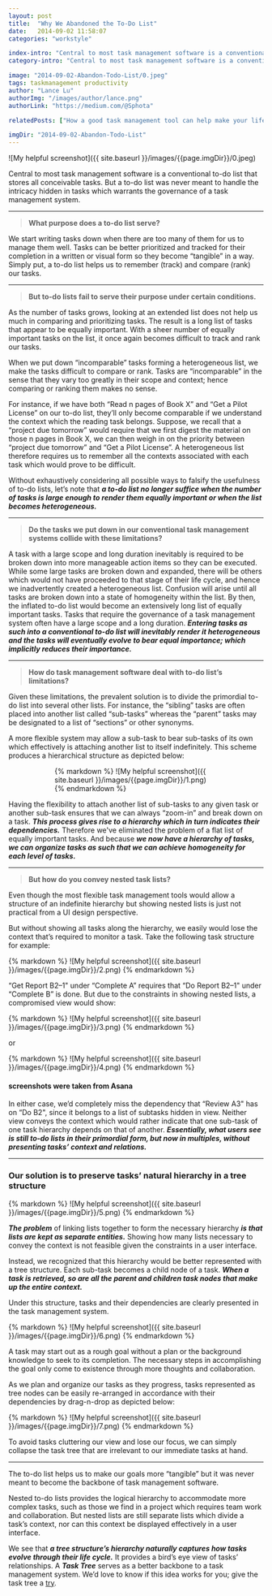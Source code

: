 ```yaml
---
layout: post
title:  "Why We Abandoned the To-Do List"
date:   2014-09-02 11:58:07
categories: "workstyle"

index-intro: "Central to most task management software is a conventional to-do list that stores all conceivable tasks. But a to-do list was never meant to handle the intricacy hidden in tasks which warrants the governance of a task management system."
category-intro: "Central to most task management software is a conventional to-do list that stores all conceivable tasks..."

image: "2014-09-02-Abandon-Todo-List/0.jpeg"
tags: taskmanagement productivity
author: "Lance Lu"
authorImg: "/images/author/lance.png"
authorLink: "https://medium.com/@Sphota"

relatedPosts: ["How a good task management tool can help make your life a lot easier!", "Quire — A design hiding complexity in simplicity"]

imgDir: "2014-09-02-Abandon-Todo-List"
---
```


![My helpful screenshot]({{ site.baseurl }}/images/{{page.imgDir}}/0.jpeg)

Central to most task management software is a conventional to-do list that stores all conceivable tasks. But a to-do list was never meant to handle the intricacy hidden in tasks which warrants the governance of a task management system.

---

> **What purpose does a to-do list serve?**

We start writing tasks down when there are too many of them for us to manage them well. Tasks can be better prioritized and tracked for their completion in a written or visual form so they become “tangible” in a way. Simply put, a to-do list helps us to remember (track) and compare (rank) our tasks.

---

> **But to-do lists fail to serve their purpose under certain conditions.**

As the number of tasks grows, looking at an extended list does not help us much in comparing and prioritizing tasks. The result is a long list of tasks that appear to be equally important. With a sheer number of equally important tasks on the list, it once again becomes difficult to track and rank our tasks.

When we put down “incomparable” tasks forming a heterogeneous list, we make the tasks difficult to compare or rank. Tasks are “incomparable” in the sense that they vary too greatly in their scope and context; hence comparing or ranking them makes no sense.

For instance, if we have both “Read n pages of Book X” and “Get a Pilot License” on our to-do list, they’ll only become comparable if we understand the context which the reading task belongs. Suppose, we recall that a “project due tomorrow” would require that we first digest the material on those n pages in Book X, we can then weigh in on the priority between “project due tomorrow” and “Get a Pilot License”. A heterogeneous list therefore requires us to remember all the contexts associated with each task which would prove to be difficult.

Without exhaustively considering all possible ways to falsify the usefulness of to-do lists, let’s note that ***a to-do list no longer suffice when the number of tasks is large enough to render them equally important or when the list becomes heterogeneous.***

---

> **Do the tasks we put down in our conventional task management systems collide with these limitations?**

A task with a large scope and long duration inevitably is required to be broken down into more manageable action items so they can be executed. While some large tasks are broken down and expanded, there will be others which would not have proceeded to that stage of their life cycle, and hence we inadvertently created a heterogeneous list. Confusion will arise until all tasks are broken down into a state of homogeneity within the list. By then, the inflated to-do list would become an extensively long list of equally important tasks. Tasks that require the governance of a task management system often have a large scope and a long duration. ***Entering tasks as such into a conventional to-do list will inevitably render it heterogeneous and the tasks will eventually evolve to bear equal importance; which implicitly reduces their importance.***

---

> **How do task management software deal with to-do list’s limitations?**

Given these limitations, the prevalent solution is to divide the primordial to-do list into several other lists. For instance, the “sibling” tasks are often placed into another list called “sub-tasks” whereas the “parent” tasks may be designated to a list of “sections” or other synonyms.

A more flexible system may allow a sub-task to bear sub-tasks of its own which effectively is attaching another list to itself indefinitely. This scheme produces a hierarchical structure as depicted below:

<div style="max-width: 322px; max-height: 294px; margin: 0 auto;">
{% markdown %}
![My helpful screenshot]({{ site.baseurl }}/images/{{page.imgDir}}/1.png)
{% endmarkdown %}
</div>

Having the flexibility to attach another list of sub-tasks to any given task or another sub-task ensures that we can always “zoom-in” and break down on a task. ***This process gives rise to a hierarchy which in turn indicates their dependencies.*** Therefore we've eliminated the problem of a flat list of equally important tasks. And because ***we now have a hierarchy of tasks, we can organize tasks as such that we can achieve homogeneity for each level of tasks.***

---

> **But how do you convey nested task lists?**

Even though the most flexible task management tools would allow a structure of an indefinite hierarchy but showing nested lists is just not practical from a UI design perspective.

But without showing all tasks along the hierarchy, we easily would lose the context that’s required to monitor a task. Take the following task structure for example:

<div style="max-width: 700px; max-height: 370px; margin: 0 auto;">
{% markdown %}
![My helpful screenshot]({{ site.baseurl }}/images/{{page.imgDir}}/2.png)
{% endmarkdown %}
</div>

“Get Report B2–1" under “Complete A” requires that “Do Report B2–1" under “Complete B” is done. But due to the constraints in showing nested lists, a compromised view would show:

<div style="max-width: 700px; max-height: 286px; margin: 0 auto;">
{% markdown %}
![My helpful screenshot]({{ site.baseurl }}/images/{{page.imgDir}}/3.png)
{% endmarkdown %}
</div>

or

<div style="max-width: 700px; max-height: 292px; margin: 0 auto;">
{% markdown %}
![My helpful screenshot]({{ site.baseurl }}/images/{{page.imgDir}}/4.png)
{% endmarkdown %}
</div>

#### screenshots were taken from Asana

In either case, we’d completely miss the dependency that “Review A3" has on “Do B2", since it belongs to a list of subtasks hidden in view. Neither view conveys the context which would rather indicate that one sub-task of one task hierarchy depends on that of another. ***Essentially, what users see is still to-do lists in their primordial form, but now in multiples, without presenting tasks’ context and relations.***

---

### Our solution is to preserve tasks’ natural hierarchy in a tree structure

<div style="max-width: 600px; max-height: 317px; margin: 0 auto;">
{% markdown %}
![My helpful screenshot]({{ site.baseurl }}/images/{{page.imgDir}}/5.png)
{% endmarkdown %}
</div>

***The problem*** of linking lists together to form the necessary hierarchy ***is that lists are kept as separate entities.*** Showing how many lists necessary to convey the context is not feasible given the constraints in a user interface.

Instead, we recognized that this hierarchy would be better represented with a tree structure. Each sub-task becomes a child node of a task. ***When a task is retrieved, so are all the parent and children task nodes that make up the entire context.***

Under this structure, tasks and their dependencies are clearly presented in the task management system.

<div style="max-width: 700px; max-height: 536px; margin: 0 auto;">
{% markdown %}
![My helpful screenshot]({{ site.baseurl }}/images/{{page.imgDir}}/6.png)
{% endmarkdown %}
</div>

A task may start out as a rough goal without a plan or the background knowledge to seek to its completion. The necessary steps in accomplishing the goal only come to existence through more thoughts and collaboration.

As we plan and organize our tasks as they progress, tasks represented as tree nodes can be easily re-arranged in accordance with their dependencies by drag-n-drop as depicted below:

<div style="max-width: 700px; max-height: 540px; margin: 0 auto;">
{% markdown %}
![My helpful screenshot]({{ site.baseurl }}/images/{{page.imgDir}}/7.png)
{% endmarkdown %}
</div>

To avoid tasks cluttering our view and lose our focus, we can simply collapse the task tree that are irrelevant to our immediate tasks at hand.

---

The to-do list helps us to make our goals more “tangible” but it was never meant to become the backbone of task management software.

Nested to-do lists provides the logical hierarchy to accommodate more complex tasks, such as those we find in a project which requires team work and collaboration. But nested lists are still separate lists which divide a task’s context, nor can this context be displayed effectively in a user interface.

We see that ***a tree structure’s hierarchy naturally captures how tasks evolve through their life cycle.*** It provides a bird’s eye view of tasks’ relationships. A ***Task Tree*** serves as a better backbone to a task management system. We’d love to know if this idea works for you; give the task tree a [try](https://quire.io/).

[jekyll]:      http://jekyllrb.com
[jekyll-gh]:   https://github.com/jekyll/jekyll
[jekyll-help]: https://github.com/jekyll/jekyll-help
